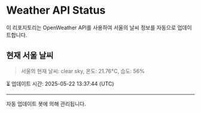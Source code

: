 
# Weather API Status

이 리포지토리는 OpenWeather API를 사용하여 서울의 날씨 정보를 자동으로 업데이트합니다.

## 현재 서울 날씨
> 서울의 현재 날씨: clear sky, 온도: 21.76°C, 습도: 56%

⏳ 업데이트 시간: 2025-05-22 13:37:44 (UTC)

---
자동 업데이트 봇에 의해 관리됩니다.
